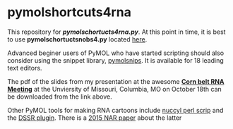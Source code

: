 # pymolshortcuts4rna

This repository for ***pymolschortucts4rna.py***.
At this point in time, it is best to use  **pymolschortuctsnobs4.py** located [here](https://github.com/MooersLab/pymolshortcuts "/pymolshortcuts").

Advanced beginer users of PyMOL who have started scripting should also consider using the snippet library, [pymolsnips](https://github.com/MooersLab/pymolsnips "pymolsnips"). 
It is available for 18 leading text editors.

The pdf of the slides from my presentation at the awesome [**Corn belt RNA Meeting**](https://rna-cornbelt-regional-meeting.webnode.com) at the Unviersity of Missouri, Columbia, MO on October 18th can be downloaded from the link above. 

Other PyMOL tools for making RNA cartoons include [nuccyl perl scrip](http://www.biosci.ki.se/groups/ljo/software/nuccyl.html) and the [DSSR plugin](https://pymolwiki.org/index.php/Dssr_block).
There is a [2015 NAR paper](https://www.ncbi.nlm.nih.gov/pmc/articles/PMC4666379/) about the latter 
